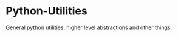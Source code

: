 Python-Utilities
================

General python utilities, higher level abstractions and other things.